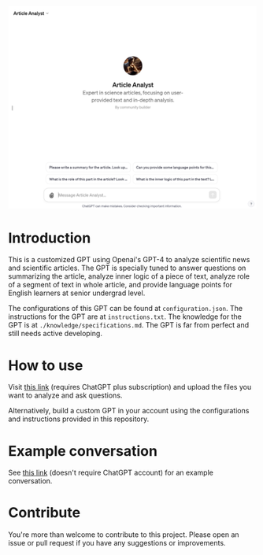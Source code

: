 ![Preview](assets/screenshot.png)
# Introduction
This is a customized GPT using Openai's GPT-4 to analyze scientific news and scientific articles. The GPT is specially tuned to answer questions on summarizing the article, analyze inner logic of a piece of text, analyze role of a segment of text in whole article, and provide language points for English learners at senior undergrad level.

The configurations of this GPT can be found at `configuration.json`. The instructions for the GPT are at `instructions.txt`. The knowledge for the GPT is at `./knowledge/specifications.md`. The GPT is far from perfect and still needs active developing.

# How to use 
Visit [this link](https://chat.openai.com/g/g-t9ahwkCSD-article-analyst
) (requires ChatGPT plus subscription) and upload the files you want to analyze and ask questions. 

Alternatively, build a custom GPT in your account using the configurations and instructions provided in this repository.

# Example conversation
See [this link](https://chat.openai.com/share/525d8c8e-23f2-49bb-9d9b-2f50a82d4479) (doesn't require ChatGPT account) for an example conversation. 

# Contribute 
You're more than welcome to contribute to this project. Please open an issue or pull request if you have any suggestions or improvements.
